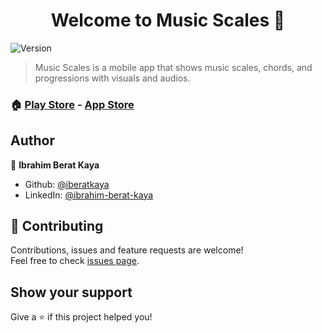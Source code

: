 <h1 align="center">Welcome to Music Scales 👋</h1>
<p>
  <img alt="Version" src="https://img.shields.io/badge/version-1.5.6-blue.svg?cacheSeconds=2592000" />
</p>

> Music Scales is a mobile app that shows music scales, chords, and progressions with visuals and audios.

### 🏠 [Play Store](https://play.google.com/store/apps/details?id=com.kaya.musicapp) - [App Store](https://apps.apple.com/us/app/music-scales/id1498463498)


## Author

👤 **Ibrahim Berat Kaya**

* Github: [@iberatkaya](https://github.com/iberatkaya)
* LinkedIn: [@ibrahim-berat-kaya](https://linkedin.com/in/ibrahim-berat-kaya)

## 🤝 Contributing

Contributions, issues and feature requests are welcome!<br />Feel free to check [issues page](https://github.com/iberatkaya/Music_Scales/issues). 

## Show your support

Give a ⭐️ if this project helped you!
